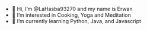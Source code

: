 - 👋 Hi, I’m @LaHasba93270 and my name is Erwan
- 👀 I’m interested in Cooking, Yoga and Meditation
- 🌱 I’m currently learning Python, Java, and Javascript


<!---
LaHasba93270/LaHasba93270 is a ✨ special ✨ repository because its `README.md` (this file) appears on your GitHub profile.
You can click the Preview link to take a look at your changes.
--->

